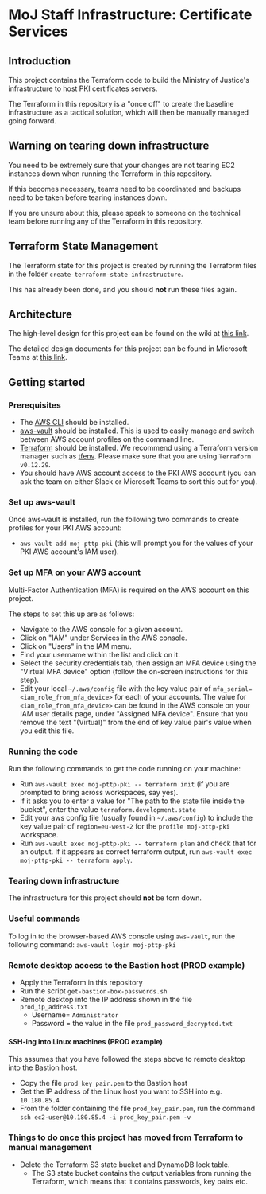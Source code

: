 # MoJ Staff Infrastructure: Certificate Services

## Introduction

This project contains the Terraform code to build the Ministry of Justice's infrastructure to host PKI certificates servers.

The Terraform in this repository is a "once off" to create the baseline infrastructure as a tactical solution, which will then be manually managed going forward.

## Warning on tearing down infrastructure

You need to be extremely sure that your changes are not tearing EC2 instances down when running the Terraform in this repository.

If this becomes necessary, teams need to be coordinated and backups need to be taken before tearing instances down.

If you are unsure about this, please speak to someone on the technical team before running any of the Terraform in this repository.

## Terraform State Management

The Terraform state for this project is created by running the Terraform files in the folder `create-terraform-state-infrastructure`.

This has already been done, and you should **not** run these files again.

## Architecture

The high-level design for this project can be found on the wiki at [this link](https://dsdmoj.atlassian.net/wiki/spaces/PTTPWIK/pages/2382102667/Public+Key+Infrastructure).

The detailed design documents for this project can be found in Microsoft Teams at [this link](https://teams.microsoft.com/_#/files/General?threadId=19%3Ab744b63ceeb9487d9886ccfc61a252d2%40thread.tacv2&ctx=channel&context=Tech%2520Designs%2520-%2520Documents&rootfolder=%252Fsites%252FMoJPKIBuild%252FShared%2520Documents%252FGeneral%252FTech%2520Designs%2520-%2520Documents).

## Getting started

### Prerequisites

- The [AWS CLI](https://aws.amazon.com/cli/) should be installed.
- [aws-vault](https://github.com/99designs/aws-vault) should be installed. This is used to easily manage and switch between AWS account profiles on the command line.
- [Terraform](https://www.terraform.io/) should be installed. We recommend using a Terraform version manager such as [tfenv](https://github.com/tfutils/tfenv). Please make sure that you are using `Terraform v0.12.29`.
- You should have AWS account access to the PKI AWS account (you can ask the team on either Slack or Microsoft Teams to sort this out for you).

### Set up aws-vault

Once aws-vault is installed, run the following two commands to create profiles for your PKI AWS account:

- `aws-vault add moj-pttp-pki` (this will prompt you for the values of your PKI AWS account's IAM user).

### Set up MFA on your AWS account

Multi-Factor Authentication (MFA) is required on the AWS account on this project.

The steps to set this up are as follows:

- Navigate to the AWS console for a given account.
- Click on "IAM" under Services in the AWS console.
- Click on "Users" in the IAM menu.
- Find your username within the list and click on it.
- Select the security credentials tab, then assign an MFA device using the "Virtual MFA device" option (follow the on-screen instructions for this step).
- Edit your local `~/.aws/config` file with the key value pair of `mfa_serial=<iam_role_from_mfa_device>` for each of your accounts. The value for `<iam_role_from_mfa_device>` can be found in the AWS console on your IAM user details page, under "Assigned MFA device". Ensure that you remove the text "(Virtual)" from the end of key value pair's value when you edit this file.

### Running the code

Run the following commands to get the code running on your machine:

- Run `aws-vault exec moj-pttp-pki -- terraform init` (if you are prompted to bring across workspaces, say yes).
- If it asks you to enter a value for "The path to the state file inside the bucket", enter the value `terraform.development.state`
- Edit your aws config file (usually found in `~/.aws/config`) to include the key value pair of `region=eu-west-2` for the `profile moj-pttp-pki` workspace.
- Run `aws-vault exec moj-pttp-pki -- terraform plan` and check that for an output. If it appears as correct terraform output, run `aws-vault exec moj-pttp-pki -- terraform apply`.

### Tearing down infrastructure

The infrastructure for this project should **not** be torn down.

### Useful commands

To log in to the browser-based AWS console using `aws-vault`, run the following command: `aws-vault login moj-pttp-pki`

### Remote desktop access to the Bastion host (PROD example)

- Apply the Terraform in this repository
- Run the script `get-bastion-box-passwords.sh`
- Remote desktop into the IP address shown in the file `prod_ip_address.txt`
  - Username= `Administrator`
  - Password = the value in the file `prod_password_decrypted.txt`

#### SSH-ing into Linux machines (PROD example)

This assumes that you have followed the steps above to remote desktop into the Bastion host.

- Copy the file `prod_key_pair.pem` to the Bastion host
- Get the IP address of the Linux host you want to SSH into e.g. `10.180.85.4`
- From the folder containing the file `prod_key_pair.pem`, run the command `ssh ec2-user@10.180.85.4 -i prod_key_pair.pem -v`

### Things to do once this project has moved from Terraform to manual management

- Delete the Terraform S3 state bucket and DynamoDB lock table.
  - The S3 state bucket contains the output variables from running the Terraform, which means that it contains passwords, key pairs etc.
